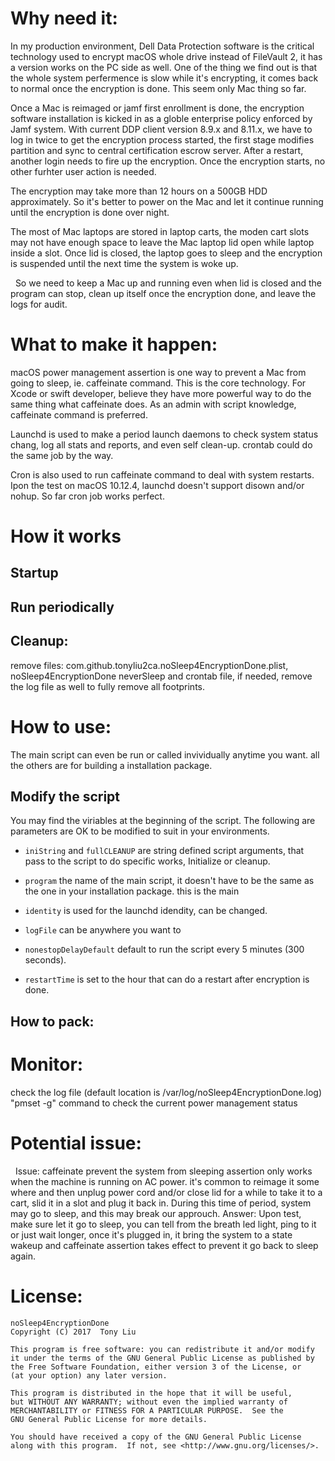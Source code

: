 Why need it:
============
   In my production environment, Dell Data Protection software is the critical technology used to encrypt macOS whole drive instead of FileVault 2, it has a version works on the PC side as well. One of the thing we find out is that the whole system perfermence is slow while it's encrypting, it comes back to normal once the encryption is done. This seem only Mac thing so far.
   
   Once a Mac is reimaged or jamf first enrollment is done, the encryption software installation is kicked in as a globle enterprise policy enforced by Jamf system. With current DDP client version 8.9.x and 8.11.x, we have to log in twice to get the encryption process started, the first stage modifies partition and sync to central certification escrow server. After a restart, another login needs to fire up the encryption. Once the encryption starts, no other furhter user action is needed.
   
   The encryption may take more than 12 hours on a 500GB HDD approximately. So it's better to power on the Mac and let it continue running until the encryption is done over night.
   
   The most of Mac laptops are stored in laptop carts, the moden cart slots may not have enough space to leave the Mac laptop lid open while laptop inside a slot. Once lid is closed, the laptop goes to sleep and the encryption is suspended until the next time the system is woke up.

   So we need to keep a Mac up and running even when lid is closed and the program can stop, clean up itself once the encryption done, and leave the logs for audit.

What to make it happen:
=====================
   macOS power management assertion is one way to prevent a Mac from going to sleep, ie. caffeinate command. This is the core technology. For Xcode or swift developer, believe they have more powerful way to do the same thing what caffeinate does. As an admin with script knowledge, caffeinate command is preferred.
  
  Launchd is used to make a period launch daemons to check system status chang, log all stats and reports, and even self clean-up. crontab could do the same job by the way.
  
  Cron is also used to run caffeinate command to deal with system restarts. Ipon the test on macOS 10.12.4, launchd doesn't support disown and/or nohup. So far cron job works perfect.

How it works
============
Startup
-------

Run periodically
----------------

Cleanup:
--------
  remove files: com.github.tonyliu2ca.noSleep4EncryptionDone.plist, noSleep4EncryptionDone neverSleep and crontab file,
  if needed, remove the log file as well to fully remove all footprints.


How to use:
===========
The main script can even be run or called invividually anytime you want. all the others are for building a installation package.

Modify the script
-----------------
You may find the viriables at the beginning of the script. The following are parameters are OK to be modified to suit in your environments.

- `iniString` and `fullCLEANUP` are string defined script arguments, that pass to the script to do specific works, Initialize or cleanup.

* `program` the name of the main script, it doesn't have to be the same as the one in your installation package. this is the main 

- `identity` is used for the launchd idendity, can be changed.

+ `logFile` can be anywhere you want to

+ `nonestopDelayDefault` default to run the script every 5 minutes (300 seconds). 

+ `restartTime` is set to the hour that can do a restart after encryption is done.

How to pack:
------------

Monitor:
========
  check the log file (default location is /var/log/noSleep4EncryptionDone.log)
  "pmset -g" command to check the current power management status


Potential issue:
================
   Issue: caffeinate prevent the system from sleeping assertion only works when the machine is running on AC power. it's common to reimage it some where and then unplug power cord and/or close lid for a while to take it to a cart, slid it in a slot and plug it back in. During this time of period, system may go to sleep, and this may break our approuch.
   Answer: Upon test, make sure let it go to sleep, you can tell from the breath led light, ping to it or just wait longer, once it's plugged in, it bring the system to a state wakeup and caffeinate assertion takes effect to prevent it go back to sleep again.


License:
========
    noSleep4EncryptionDone
    Copyright (C) 2017  Tony Liu

    This program is free software: you can redistribute it and/or modify
    it under the terms of the GNU General Public License as published by
    the Free Software Foundation, either version 3 of the License, or
    (at your option) any later version.

    This program is distributed in the hope that it will be useful,
    but WITHOUT ANY WARRANTY; without even the implied warranty of
    MERCHANTABILITY or FITNESS FOR A PARTICULAR PURPOSE.  See the
    GNU General Public License for more details.

    You should have received a copy of the GNU General Public License
    along with this program.  If not, see <http://www.gnu.org/licenses/>.
